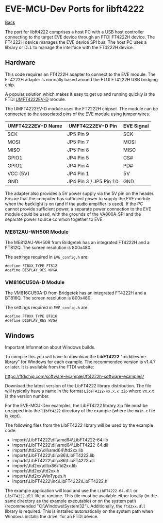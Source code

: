 # EVE-MCU-Dev Ports for libft4222

[Back](../README.md)

The port for libft4222 comprises a host PC with a USB host controller connecting to the target EVE device through an FTDI FT4222H device. The FT4222H device manages the EVE device SPI bus. The host PC uses a library or DLL to manage the interface with the FT4222H device.

## Hardware

This code requires an FT4222H adapter to connect to the EVE module. The FT4222H adapter is normally based around the FTDI FT4222H USB bridging chip.

A popular solution which makes it easy to get up and running quickly is the FTDI [UMFT4222EV-D](https://ftdichip.com/products/umft4222ev/) module. 

The UMFT4222EV-D module uses the FT2222H chipset. The module can be connected to the associated pins of the EVE module using jumper wires.

| UMFT4222EV-D Name | UMFT4222EV-D Pin | EVE Signal |
| --- | --- | --- |
| SCK | JP5 Pin 9 | SCK |
| MOSI | JP5 Pin 7 | MOSI |
| MISO | JP5 Pin 8 | MISO |
| GPIO1 | JP4 Pin 5 | CS# |
| GPIO1 | JP4 Pin 4 | PD# |
| VCC (5V) | JP4 Pin 1 | 5V |
| GND | JP4 Pin 3 / JP5 Pin 10 | GND |

The adapter also provides a 5V power supply via the 5V pin on the header. Ensure that the computer has sufficient power to supply the EVE module when the backlight is on (and if the audio amplifier is used). If the PC cannot provide sufficient power, a separate power connection to the EVE module could be used, with the grounds of the VA800A-SPI and the separate power source common together to EVE. 

### ME812AU-WH50R Module

The ME812AU-WH50R from Bridgetek has an integrated FT4222H and a FT812Q. The screen resolution is 800x480.

The settings required in `EVE_config.h` are:
```
#define FT8XX_TYPE FT812
#define DISPLAY_RES WVGA
```

### VM816CU50A-D Module

The VM816CU50A-D from Bridgetek has an integrated FT4222H and a BT816Q. The screen resolution is 800x480.

The settings required in `EVE_config.h` are:
```
#define FT8XX_TYPE BT816
#define DISPLAY_RES WVGA
```

## Windows

Important Information about Windows builds.

To compile this you will have to download the **LibFT4222** "middleware library" for Windows for each example. The recommended version is v1.4.7 or later. It is available from the FTDI website:

https://ftdichip.com/software-examples/ft4222h-software-examples/

Download the latest version of the LibFT4222 library distribution. The file will typically have a name in the format `LibFT4222-vx.x.x.zip` where *vx.x.x* is the version number. 

For the EVE-MCU-Dev examples, the LibFT4222 library zip file must be unzipped into the `libft4222` directory of the example (where the `main.c` file is kept).

The following files from the LibFT4222 library will be used by the example code:

- imports\LibFT4222\dll\amd64\LibFT4222-64.lib
- imports\LibFT4222\dll\amd64\LibFT4222-64.dll
- imports\ftd2xx\dll\amd64\ftd2xx.lib 
- imports\LibFT4222\dll\x86\LibFT4222.lib
- imports\LibFT4222\dll\x86\LibFT4222.dll
- imports\ftd2xx\dll\x86\ftd2xx.lib 
- imports\ftd2xx\ftd2xx.h
- imports\ftd2xx\WinTypes.h
- imports\LibFT4222\inc\LibFT4222\LibFT4222.h

The example application will load and use the `LibFT4222-64.dll` or `LibFT4222.dll` file at runtime. This file must be available either locally (in the same directory as the example executable) or on the system path (recommended "C:\Windows\System32"). Additionally, the `ftd2xx.dll` library is required. This is installed automatically on the system path when Windows installs the driver for an FTDI device.

